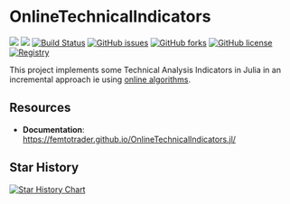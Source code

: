 # OnlineTechnicalIndicators

[![][docs-stable-img]][docs-stable-url]
[![][docs-dev-img]][docs-dev-url]
[![Build Status](https://github.com/femtotrader/OnlineTechnicalIndicators.jl/actions/workflows/CI.yml/badge.svg?branch=main)](https://github.com/femtotrader/OnlineTechnicalIndicators.jl/actions/workflows/CI.yml?query=branch%3Amain)
[![GitHub issues](https://img.shields.io/github/issues/femtotrader/OnlineTechnicalIndicators.jl)](https://github.com/femtotrader/OnlineTechnicalIndicators.jl/issues)
[![GitHub forks](https://img.shields.io/github/forks/femtotrader/OnlineTechnicalIndicators.jl)](https://github.com/femtotrader/OnlineTechnicalIndicators.jl/network)
[![GitHub license](https://img.shields.io/github/license/femtotrader/OnlineTechnicalIndicators.jl)](https://github.com/femtotrader/OnlineTechnicalIndicators.jl/blob/main/LICENSE)
[![Registry](https://img.shields.io/badge/registry-General-4063d8)](https://github.com/JuliaRegistries/General)

This project implements some Technical Analysis Indicators in Julia in an incremental approach ie using [online algorithms](https://en.wikipedia.org/wiki/Online_algorithm).

## Resources
- **Documentation**: https://femtotrader.github.io/OnlineTechnicalIndicators.jl/

## Star History

[![Star History Chart](https://api.star-history.com/svg?repos=femtotrader/OnlineTechnicalIndicators.jl&type=Timeline?refresh=1)](https://www.star-history.com/#femtotrader/OnlineTechnicalIndicators.jl&Timeline)

[docs-stable-img]: https://img.shields.io/badge/docs-stable-blue.svg
[docs-stable-url]: https://femtotrader.github.io/OnlineTechnicalIndicators.jl/stable/
[docs-dev-img]: https://img.shields.io/badge/docs-dev-blue.svg
[docs-dev-url]: https://femtotrader.github.io/OnlineTechnicalIndicators.jl/dev/
